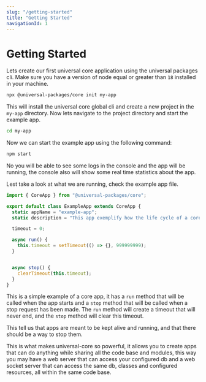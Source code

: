 ```yaml
---
slug: "/getting-started"
title: "Getting Started"
navigationId: 1
---
```


# Getting Started

Lets create our first universal core application using the universal packages cli. Make sure you have a version of node equal or greater than `18` installed in your machine.

```bash
npx @universal-packages/core init my-app
```

This will install the universal core global cli and create a new project in the `my-app` directory. Now lets navigate to the project directory and start the example app.

```bash
cd my-app
```

Now we can start the example app using the following command:

```bash
npm start
```

No you will be able to see some logs in the console and the app will be running, the console also will show some real time statistics about the app.

Lest take a look at what we are running, check the example app file.

```js:title=src/Example.app.js
import { CoreApp } from "@universal-packages/core";

export default class ExampleApp extends CoreApp {
  static appName = "example-app";
  static description = "This app exemplify how the life cycle of a core app goes";

  timeout = 0;

  async run() {
    this.timeout = setTimeout(() => {}, 999999999);
  }


  async stop() {
    clearTimeout(this.timeout);
  }
}
```

This is a simple example of a core app, it has a `run` method that will be called when the app starts and a `stop` method that will be called when a stop request has been made. The `run` method will create a timeout that will never end, and the `stop` method will clear this timeout.

This tell us that apps are meant to be kept alive and running, and that there should be a way to stop them.

This is what makes universal-core so powerful, it allows you to create apps that can do anything while sharing all the code base and modules, this way you may have a web server that can access your configured db and a web socket server that can access the same db, classes and configured resources, all within the same code base.
